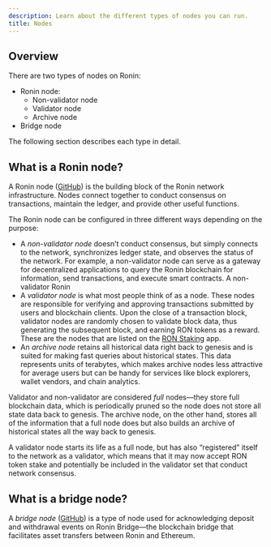 ```yaml
---
description: Learn about the different types of nodes you can run.
title: Nodes
---
```


## Overview

There are two types of nodes on Ronin:

* Ronin node:
  * Non-validator node
  * Validator node
  * Archive node
* Bridge node

The following section describes each type in detail.

## What is a Ronin node?

A Ronin node ([GitHub](https://github.com/axieinfinity/ronin)) is the building block of the Ronin network infrastructure. Nodes connect together to conduct consensus on transactions, maintain the ledger, and provide other useful functions.

The Ronin node can be configured in three different ways depending on the purpose:

* A *non-validator node* doesn’t conduct consensus, but simply connects to the network, synchronizes ledger state, and observes the status of the network. For example, a non-validator node can serve as a gateway for decentralized applications to query the Ronin blockchain for information, send transactions, and execute smart contracts. A non-validator Ronin
* A *validator node* is what most people think of as a node. These nodes are responsible for verifying and approving transactions
submitted by users and blockchain clients. Upon the close of a transaction block, validator nodes are randomly chosen to validate block data, thus generating the
subsequent block, and earning RON tokens as a reward. These are the nodes that are listed on the [RON Staking](https://app.roninchain.com/staking) app.
* An *archive node* retains all historical data right back to genesis and is suited for making fast queries about historical states. This data represents units of terabytes, which makes archive nodes less attractive for average users but can be handy for services like block explorers, wallet vendors, and chain analytics.

Validator and non-validator are considered *full* nodes—they store full blockchain data, which is periodically pruned so the node does not store all state data back to genesis. The archive node, on the other hand, stores all of the information that a full node does but also builds an archive of historical states all the way back to genesis.

A validator node starts its life as a full node, but has also “registered” itself to the network as a validator, which means that it may now accept RON token stake and potentially be included in the validator set that conduct network consensus.

## What is a bridge node?

A *bridge node* ([GitHub](https://github.com/axieinfinity/bridge-v2)) is a type of node used for acknowledging deposit and withdrawal events on Ronin Bridge—the blockchain bridge that facilitates asset transfers between Ronin and Ethereum.
